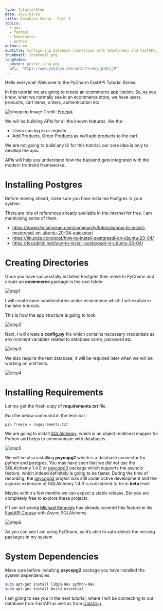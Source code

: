 ```yaml
---
type: TutorialStep
date: 2022-01-02
title: Database Setup - Part I
topics:
  - aws
  - fastapi
  - kubernetes
  - python
author: mm
subtitle: Configuring database connection with SQLAlchemy and FastAPI.
thumbnail: thumbnail.png
longVideo:
  poster: poster_long.png
  url: 'https://www.youtube.com/watch?v=aOy_pcNnjjM'
---
```


Hello everyone! Welcome to the PyCharm FastAPI Tutorial Series.

In this tutorial we are going to create an ecommerce application. So, as you know, what
we normally see in an ecommerce store, we have users, products, cart items, 
orders, authentication etc.

![shopping](./images/shopping.png)
Image Credit: [Freepik](https://www.freepik.com/)

We will be building APIs for all the known features, like the:

- Users can log in or register.
- Add Products, Order Products as well add products to the cart.

We are not going to build any UI for this tutorial, our core idea
is only to develop the apis.

APIs will help you understand how the backend gets
integrated with the modern frontend frameworks.

# Installing Postgres

Before moving ahead, make sure you have installed Postgres 
in your system.

There are lots of references already available in the internet for free. 
I am mentioning some of them.

- https://www.digitalocean.com/community/tutorials/how-to-install-postgresql-on-ubuntu-20-04-quickstart
- https://linuxize.com/post/how-to-install-postgresql-on-ubuntu-20-04/
- https://tecadmin.net/how-to-install-postgresql-in-ubuntu-20-04/


# Creating Directories

Once you have successfully installed Postgres then move to PyCharm and create an **ecommerce** package
in the root folder.

![step1](./steps/step1.png)

I will create more subdirectories under ecommerce which I will explain in the later tutorials.

This is how the app structure is going to look. 

![step2](./steps/step2.png)

Next, I will create a **config.py** file which contains necessary credentials as 
environment variables related to database name, password etc. 

![step3](./steps/step3.png)

We also require the test database, it will be
required later when we will be working on unit tests.

![step4](./steps/step4.png)


# Installing Requirements

Let me get the fresh copy of **requirements.txt** file. 

Run the below command in the terminal :

```
pip freeze > requirements.txt
```

We are going to install [SQLAlchemy](https://www.sqlalchemy.org/), 
which is an object relational mapper for Python and helps 
to communicate with databases.

![step5](./steps/step5.png)

We will be also installing **psycopg2** which is a database connector for python and postgres.
You may have seen that we did not use the SQLAlchemy 1.4.0 or [psycopg3](https://www.psycopg.org/psycopg3/) package 
which supports the asyncio feature, which indeed definitely is going to be faster. During 
the time of recording, the [psycopg3](https://www.psycopg.org/psycopg3/) project was still under active 
development and the asyncio extension of SQLAlchemy 1.4.3 is considered to be in **beta** level.


Maybe within a few months we can expect a stable release. But you are completely free to 
explore these projects. 

If I am not wrong [Michael Kennedy](https://twitter.com/mkennedy) has already covered this
feature in his [FastAPI Course](https://training.talkpython.fm/courses/full-html-web-applications-with-fastapi) with Async SQLAlchemy.


![step6](./steps/step6.png)

As you can see I am using PyCharm, so it’s able to auto-detect the missing packages in 
my system.

# System Dependencies

Make sure before installing **psycopg2** package you have installed the system dependencies. 

```bash
sudo apt-get install libpq-dev python-dev
sudo apt-get install build-essential
```

I am going to see you in the next tutorial, where I will be connecting to our 
database from FastAPI as well as from [DataGrip](https://www.jetbrains.com/datagrip/).





